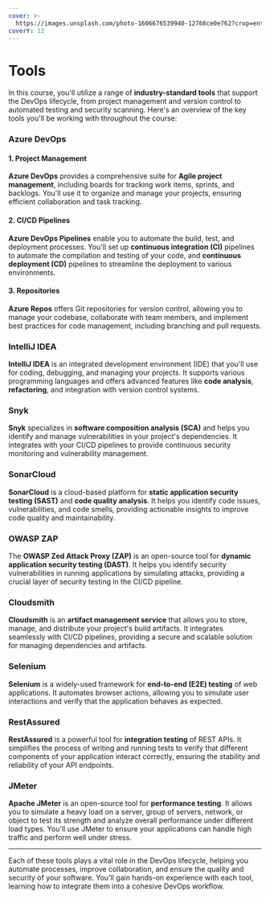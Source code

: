 ```yaml
---
cover: >-
  https://images.unsplash.com/photo-1606676539940-12768ce0e762?crop=entropy&cs=srgb&fm=jpg&ixid=M3wxOTcwMjR8MHwxfHNlYXJjaHwxfHx0b29sc3xlbnwwfHx8fDE3MjI3NDQxMTJ8MA&ixlib=rb-4.0.3&q=85
coverY: 12
---
```


# Tools

In this course, you'll utilize a range of **industry-standard tools** that support the DevOps lifecycle, from project management and version control to automated testing and security scanning. Here's an overview of the key tools you'll be working with throughout the course:

### Azure DevOps

#### 1. Project Management

**Azure DevOps** provides a comprehensive suite for **Agile project management**, including boards for tracking work items, sprints, and backlogs. You'll use it to organize and manage your projects, ensuring efficient collaboration and task tracking.

#### 2. CI/CD Pipelines

**Azure DevOps Pipelines** enable you to automate the build, test, and deployment processes. You'll set up **continuous integration (CI)** pipelines to automate the compilation and testing of your code, and **continuous deployment (CD)** pipelines to streamline the deployment to various environments.

#### 3. Repositories

**Azure Repos** offers Git repositories for version control, allowing you to manage your codebase, collaborate with team members, and implement best practices for code management, including branching and pull requests.

### IntelliJ IDEA

**IntelliJ IDEA** is an integrated development environment (IDE) that you'll use for coding, debugging, and managing your projects. It supports various programming languages and offers advanced features like **code analysis**, **refactoring**, and integration with version control systems.

### Snyk

**Snyk** specializes in **software composition analysis (SCA)** and helps you identify and manage vulnerabilities in your project's dependencies. It integrates with your CI/CD pipelines to provide continuous security monitoring and vulnerability management.

### SonarCloud

**SonarCloud** is a cloud-based platform for **static application security testing (SAST)** and **code quality analysis**. It helps you identify code issues, vulnerabilities, and code smells, providing actionable insights to improve code quality and maintainability.

### OWASP ZAP

The **OWASP Zed Attack Proxy (ZAP)** is an open-source tool for **dynamic application security testing (DAST)**. It helps you identify security vulnerabilities in running applications by simulating attacks, providing a crucial layer of security testing in the CI/CD pipeline.

### Cloudsmith

**Cloudsmith** is an **artifact management service** that allows you to store, manage, and distribute your project's build artifacts. It integrates seamlessly with CI/CD pipelines, providing a secure and scalable solution for managing dependencies and artifacts.

### Selenium

**Selenium** is a widely-used framework for **end-to-end (E2E) testing** of web applications. It automates browser actions, allowing you to simulate user interactions and verify that the application behaves as expected.

### RestAssured

**RestAssured** is a powerful tool for **integration testing** of REST APIs. It simplifies the process of writing and running tests to verify that different components of your application interact correctly, ensuring the stability and reliability of your API endpoints.

### JMeter

**Apache JMeter** is an open-source tool for **performance testing**. It allows you to simulate a heavy load on a server, group of servers, network, or object to test its strength and analyze overall performance under different load types. You'll use JMeter to ensure your applications can handle high traffic and perform well under stress.

***

Each of these tools plays a vital role in the DevOps lifecycle, helping you automate processes, improve collaboration, and ensure the quality and security of your software. You'll gain hands-on experience with each tool, learning how to integrate them into a cohesive DevOps workflow.
